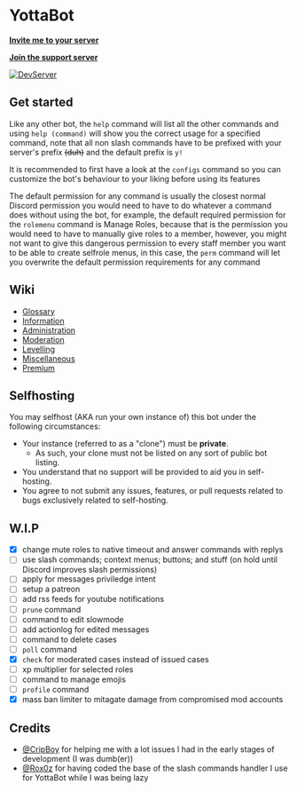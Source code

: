# YottaBot
**[Invite me to your server](https://discord.com/oauth2/authorize?client_id=371902120561082368&permissions=2147483647&scope=bot+applications.commands)**

**[Join the support server](https://discord.gg/eNcsvsy)**

[![DevServer](https://discordapp.com/api/guilds/476244157245947904/widget.png?style=shield)](https://discord.gg/eNcsvsy)

## Get started
Like any other bot, the `help` command will list all the other commands and using `help (command)` will show you the correct usage for a specified command, note that all non slash commands have to be prefixed with your server's prefix ~~(duh)~~ and the default prefix is `y!`

It is recommended to first have a look at the `configs` command so you can customize the bot's behaviour to your liking before using its features

The default permission for any command is usually the closest normal Discord permission you would need to have to do whatever a command does without using the bot, for example, the default required permission for the `rolemenu` command is Manage Roles, because that is the permission you would need to have to manually give roles to a member, however, you might not want to give this dangerous permission to every staff member you want to be able to create selfrole menus, in this case, the `perm` command will let you overwrite the default permission requirements for any command

## Wiki
* [Glossary](https://github.com/HordLawk/YottaBot/wiki/Glossary)
* [Information](https://github.com/HordLawk/YottaBot/wiki/Information)
* [Administration](https://github.com/HordLawk/YottaBot/wiki/Administration)
* [Moderation](https://github.com/HordLawk/YottaBot/wiki/Moderation)
* [Levelling](https://github.com/HordLawk/YottaBot/wiki/Levelling)
* [Miscellaneous](https://github.com/HordLawk/YottaBot/wiki/Miscellaneous)
* [Premium](https://github.com/HordLawk/YottaBot/wiki/Premium)

## Selfhosting
You may selfhost (AKA run your own instance of) this bot under the following circumstances:
- Your instance (referred to as a "clone") must be **private**.
    - As such, your clone must not be listed on any sort of public bot listing.
- You understand that no support will be provided to aid you in self-hosting.
- You agree to not submit any issues, features, or pull requests related to bugs exclusively related to self-hosting.

## W.I.P
- [x] change mute roles to native timeout and answer commands with replys
- [ ] use slash commands; context menus; buttons; and stuff (on hold until Discord improves slash permissions)
- [ ] apply for messages priviledge intent
- [ ] setup a patreon
- [ ] add rss feeds for youtube notifications
- [ ] `prune` command
- [ ] command to edit slowmode
- [ ] add actionlog for edited messages
- [ ] command to delete cases
- [ ] `poll` command
- [x] `check` for moderated cases instead of issued cases
- [ ] xp multiplier for selected roles
- [ ] command to manage emojis
- [ ] `profile` command
- [x] mass ban limiter to mitagate damage from compromised mod accounts

## Credits
- [@CripBoy](https://github.com/CripBoy) for helping me with a lot issues I had in the early stages of development (I was dumb(er))
- [@Rox0z](https://github.com/Rox0z) for having coded the base of the slash commands handler I use for YottaBot while I was being lazy